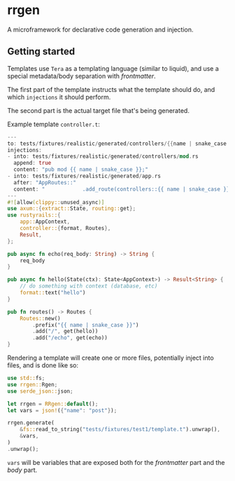 
# rrgen

A microframework for declarative code generation and injection.


## Getting started

Templates use `Tera` as a templating language (similar to liquid), and use a special metadata/body separation with _frontmatter_.

The first part of the template instructs what the template should do, and which `injections` it should perform.

The second part is the actual target file that's being generated.


Example template `controller.t`:

```rust
---
to: tests/fixtures/realistic/generated/controllers/{{name | snake_case }}.rs
injections:
- into: tests/fixtures/realistic/generated/controllers/mod.rs
  append: true
  content: "pub mod {{ name | snake_case }};"
- into: tests/fixtures/realistic/generated/app.rs
  after: "AppRoutes::"
  content: "            .add_route(controllers::{{ name | snake_case }}::routes())"
---
#![allow(clippy::unused_async)]
use axum::{extract::State, routing::get};
use rustyrails::{
    app::AppContext,
    controller::{format, Routes},
    Result,
};

pub async fn echo(req_body: String) -> String {
    req_body
}

pub async fn hello(State(ctx): State<AppContext>) -> Result<String> {
    // do something with context (database, etc)
    format::text("hello")
}

pub fn routes() -> Routes {
    Routes::new()
        .prefix("{{ name | snake_case }}")
        .add("/", get(hello))
        .add("/echo", get(echo))
}
```

Rendering a template will create one or more files, potentially inject into files, and is done like so:

```rust
use std::fs;
use rrgen::Rgen;
use serde_json::json;

let rrgen = RRgen::default();
let vars = json!({"name": "post"});

rrgen.generate(
    &fs::read_to_string("tests/fixtures/test1/template.t").unwrap(),
    &vars,
)
.unwrap();
```

`vars` will be variables that are exposed both for the _frontmatter_ part and the _body_ part.

